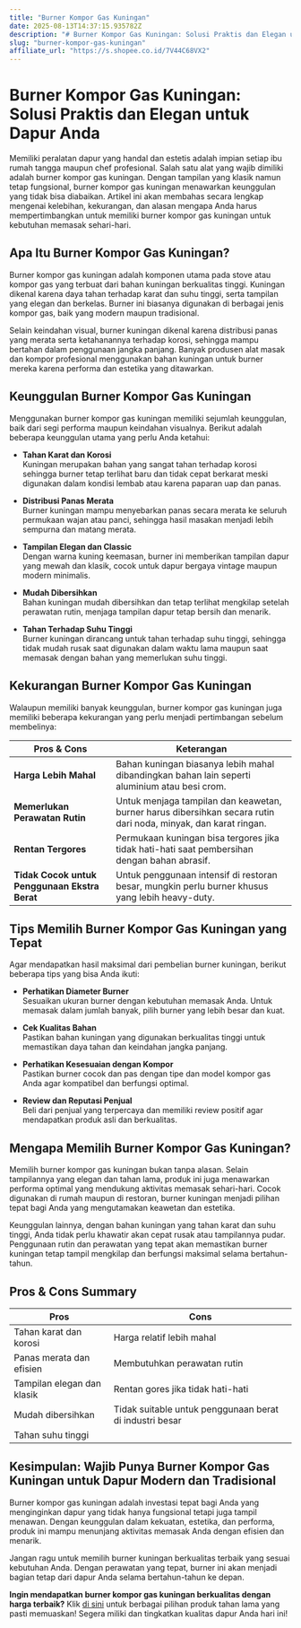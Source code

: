 ```yaml
---
title: "Burner Kompor Gas Kuningan"
date: 2025-08-13T14:37:15.935782Z
description: "# Burner Kompor Gas Kuningan: Solusi Praktis dan Elegan untuk Dapur Anda..."
slug: "burner-kompor-gas-kuningan"
affiliate_url: "https://s.shopee.co.id/7V44C68VX2"
---
```

# Burner Kompor Gas Kuningan: Solusi Praktis dan Elegan untuk Dapur Anda

Memiliki peralatan dapur yang handal dan estetis adalah impian setiap ibu rumah tangga maupun chef profesional. Salah satu alat yang wajib dimiliki adalah burner kompor gas kuningan. Dengan tampilan yang klasik namun tetap fungsional, burner kompor gas kuningan menawarkan keunggulan yang tidak bisa diabaikan. Artikel ini akan membahas secara lengkap mengenai kelebihan, kekurangan, dan alasan mengapa Anda harus mempertimbangkan untuk memiliki burner kompor gas kuningan untuk kebutuhan memasak sehari-hari.

## Apa Itu Burner Kompor Gas Kuningan?

Burner kompor gas kuningan adalah komponen utama pada stove atau kompor gas yang terbuat dari bahan kuningan berkualitas tinggi. Kuningan dikenal karena daya tahan terhadap karat dan suhu tinggi, serta tampilan yang elegan dan berkelas. Burner ini biasanya digunakan di berbagai jenis kompor gas, baik yang modern maupun tradisional.

Selain keindahan visual, burner kuningan dikenal karena distribusi panas yang merata serta ketahanannya terhadap korosi, sehingga mampu bertahan dalam penggunaan jangka panjang. Banyak produsen alat masak dan kompor profesional menggunakan bahan kuningan untuk burner mereka karena performa dan estetika yang ditawarkan.

## Keunggulan Burner Kompor Gas Kuningan

Menggunakan burner kompor gas kuningan memiliki sejumlah keunggulan, baik dari segi performa maupun keindahan visualnya. Berikut adalah beberapa keunggulan utama yang perlu Anda ketahui:

- **Tahan Karat dan Korosi**  
  Kuningan merupakan bahan yang sangat tahan terhadap korosi sehingga burner tetap terlihat baru dan tidak cepat berkarat meski digunakan dalam kondisi lembab atau karena paparan uap dan panas.

- **Distribusi Panas Merata**  
  Burner kuningan mampu menyebarkan panas secara merata ke seluruh permukaan wajan atau panci, sehingga hasil masakan menjadi lebih sempurna dan matang merata.

- **Tampilan Elegan dan Classic**  
  Dengan warna kuning keemasan, burner ini memberikan tampilan dapur yang mewah dan klasik, cocok untuk dapur bergaya vintage maupun modern minimalis.

- **Mudah Dibersihkan**  
  Bahan kuningan mudah dibersihkan dan tetap terlihat mengkilap setelah perawatan rutin, menjaga tampilan dapur tetap bersih dan menarik.

- **Tahan Terhadap Suhu Tinggi**  
  Burner kuningan dirancang untuk tahan terhadap suhu tinggi, sehingga tidak mudah rusak saat digunakan dalam waktu lama maupun saat memasak dengan bahan yang memerlukan suhu tinggi.

## Kekurangan Burner Kompor Gas Kuningan

Walaupun memiliki banyak keunggulan, burner kompor gas kuningan juga memiliki beberapa kekurangan yang perlu menjadi pertimbangan sebelum membelinya:

| **Pros & Cons** | **Keterangan** |
|-----------------|----------------|
| **Harga Lebih Mahal** | Bahan kuningan biasanya lebih mahal dibandingkan bahan lain seperti aluminium atau besi crom. |
| **Memerlukan Perawatan Rutin** | Untuk menjaga tampilan dan keawetan, burner harus dibersihkan secara rutin dari noda, minyak, dan karat ringan. |
| **Rentan Tergores** | Permukaan kuningan bisa tergores jika tidak hati-hati saat pembersihan dengan bahan abrasif. |
| **Tidak Cocok untuk Penggunaan Ekstra Berat** | Untuk penggunaan intensif di restoran besar, mungkin perlu burner khusus yang lebih heavy-duty. |

## Tips Memilih Burner Kompor Gas Kuningan yang Tepat

Agar mendapatkan hasil maksimal dari pembelian burner kuningan, berikut beberapa tips yang bisa Anda ikuti:

- **Perhatikan Diameter Burner**  
  Sesuaikan ukuran burner dengan kebutuhan memasak Anda. Untuk memasak dalam jumlah banyak, pilih burner yang lebih besar dan kuat.

- **Cek Kualitas Bahan**  
  Pastikan bahan kuningan yang digunakan berkualitas tinggi untuk memastikan daya tahan dan keindahan jangka panjang.

- **Perhatikan Kesesuaian dengan Kompor**  
  Pastikan burner cocok dan pas dengan tipe dan model kompor gas Anda agar kompatibel dan berfungsi optimal.

- **Review dan Reputasi Penjual**  
  Beli dari penjual yang terpercaya dan memiliki review positif agar mendapatkan produk asli dan berkualitas.

## Mengapa Memilih Burner Kompor Gas Kuningan?

Memilih burner kompor gas kuningan bukan tanpa alasan. Selain tampilannya yang elegan dan tahan lama, produk ini juga menawarkan performa optimal yang mendukung aktivitas memasak sehari-hari. Cocok digunakan di rumah maupun di restoran, burner kuningan menjadi pilihan tepat bagi Anda yang mengutamakan keawetan dan estetika.

Keunggulan lainnya, dengan bahan kuningan yang tahan karat dan suhu tinggi, Anda tidak perlu khawatir akan cepat rusak atau tampilannya pudar. Penggunaan rutin dan perawatan yang tepat akan memastikan burner kuningan tetap tampil mengkilap dan berfungsi maksimal selama bertahun-tahun.

## Pros & Cons Summary

| **Pros** | **Cons** |
|------------|--------------|
| Tahan karat dan korosi | Harga relatif lebih mahal |
| Panas merata dan efisien | Membutuhkan perawatan rutin |
| Tampilan elegan dan klasik | Rentan gores jika tidak hati-hati |
| Mudah dibersihkan | Tidak suitable untuk penggunaan berat di industri besar |
| Tahan suhu tinggi |  |

## Kesimpulan: Wajib Punya Burner Kompor Gas Kuningan untuk Dapur Modern dan Tradisional

Burner kompor gas kuningan adalah investasi tepat bagi Anda yang menginginkan dapur yang tidak hanya fungsional tetapi juga tampil menawan. Dengan keunggulan dalam kekuatan, estetika, dan performa, produk ini mampu menunjang aktivitas memasak Anda dengan efisien dan menarik.

Jangan ragu untuk memilih burner kuningan berkualitas terbaik yang sesuai kebutuhan Anda. Dengan perawatan yang tepat, burner ini akan menjadi bagian tetap dari dapur Anda selama bertahun-tahun ke depan.

**Ingin mendapatkan burner kompor gas kuningan berkualitas dengan harga terbaik?** Klik <a href="https://s.shopee.co.id/7V44C68VX2" target="_blank" rel="noopener noreferrer">di sini</a> untuk berbagai pilihan produk tahan lama yang pasti memuaskan! Segera miliki dan tingkatkan kualitas dapur Anda hari ini!